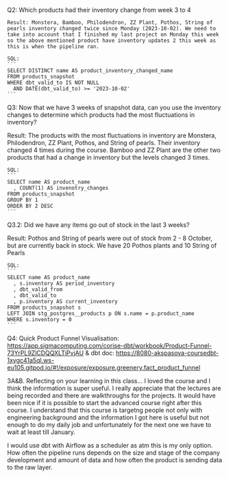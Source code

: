 Q2: Which products had their inventory change from week 3 to 4
    
    Result: Monstera, Bamboo, Philodendron, ZZ Plant, Pothos, String of pearls inventory changed twice since Monday (2023-10-02). We need to take into account that I finished my last project on Monday this week so the above mentioned product have inventory updates 2 this week as this is when the pipeline ran.

    SQL:
    ```
    SELECT DISTINCT name AS product_inventory_changed_name
    FROM products_snapshot
    WHERE dbt_valid_to IS NOT NULL
      AND DATE(dbt_valid_to) >= '2023-10-02'
    ```
Q3: Now that we have 3 weeks of snapshot data, can you use the inventory changes to determine which products had the most fluctuations in inventory? 

   Result: The products with the most fluctuations in inventory are Monstera, Philodendron, ZZ Plant, Pothos, and String of pearls. Their inventory changed 4 times during the course. 
           Bamboo and ZZ Plant are the other two products that had a change in inventory but the levels changed 3 times.

    SQL:
    ```
    SELECT name AS product_name
      , COUNT(1) AS invenotry_changes
    FROM products_snapshot
    GROUP BY 1
    ORDER BY 2 DESC
    ```
Q3.2: Did we have any items go out of stock in the last 3 weeks?
   
   Result: Pothos and String of pearls were out of stock from 2 - 8 October, but are currently back in stock. We have 20 Pothos plants and 10 String of Pearls
    
    SQL:
    ```
    SELECT name AS product_name
      , s.inventory AS period_inventory
      , dbt_valid_from
      , dbt_valid_to
      , p.inventory AS current_inventory
    FROM products_snapshot s
    LEFT JOIN stg_postgres__products p ON s.name = p.product_name
    WHERE s.inventory = 0
    ```
Q4: Quick Product Funnel Visualisation: https://app.sigmacomputing.com/corise-dbt/workbook/Product-Funnel-73YrPL9ZlCDQQXLTiPvjAU
    & dbt doc: https://8080-akspasova-coursedbt-1xygc41a5ql.ws-eu105.gitpod.io/#!/exposure/exposure.greenery.fact_product_funnel

3A&B. Reflecting on your learning in this class...
   I loved the course and I think the information is super useful. I really appreciate that the lectures are being recorded and there are walkthroughs for the projects. It would have been nice if it is possible to start the advanced course right after this course. I understand that this course is targetng people not only with engineering background and the information I got here is useful but not enough to do my daily job and unfortunately for the next one we have to wait at least till January.

   I would use dbt with Airflow as a scheduler as atm this is my only option. How often the pipeline runs depends on the size and stage of the company development and amount of data and how often the product is sending data to the raw layer.
